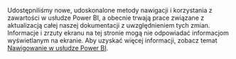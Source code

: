 Udostępniliśmy nowe, udoskonalone metody nawigacji i korzystania z zawartości w usłudze Power BI, a obecnie trwają prace związane z aktualizacją całej naszej dokumentacji z uwzględnieniem tych zmian.
Informacje i zrzuty ekranu na tej stronie mogą nie odpowiadać informacjom wyświetlanym na ekranie. Aby uzyskać więcej informacji, zobacz temat [Nawigowanie w usłudze Power BI](../service-the-new-power-bi-experience.md).</font>
